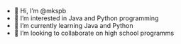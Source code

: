 - 👋 Hi, I’m @mkspb
- 👀 I’m interested in Java and Python programming
- 🌱 I’m currently learning Java and Python
- 💞️ I’m looking to collaborate on high school programms


<!---
mkspb/mkspb is a ✨ special ✨ repository because its `README.md` (this file) appears on your GitHub profile.
You can click the Preview link to take a look at your changes.
--->
